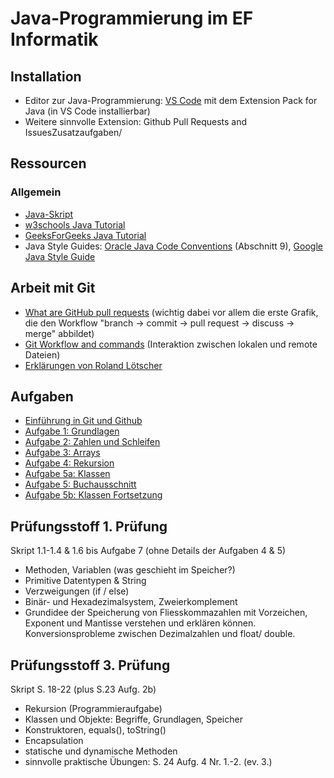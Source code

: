 # Java-Programmierung im EF Informatik

## Installation

- Editor zur Java-Programmierung: [VS Code](https://code.visualstudio.com/) mit dem Extension Pack for Java (in VS Code installierbar)
- Weitere sinnvolle Extension: Github Pull Requests and IssuesZusatzaufgaben/

## Ressourcen

### Allgemein

- [Java-Skript](Java-Skript.pdf)
- [w3schools Java Tutorial](https://www.w3schools.com/java/default.asp)
- [GeeksForGeeks Java Tutorial](https://www.geeksforgeeks.org/java/)
- Java Style Guides: [Oracle Java Code Conventions](https://www.oracle.com/technetwork/java/codeconventions-150003.pdf) (Abschnitt 9), [Google Java Style Guide](https://google.github.io/styleguide/javaguide.html)

## Arbeit mit Git

- [What are GitHub pull requests](https://axolo.co/blog/p/part-1-what-are-github-pull-requests) (wichtig dabei vor allem die erste Grafik, die den Workflow "branch -> commit -> pull request -> discuss -> merge" abbildet)
- [Git Workflow and commands](https://www.cidevops.com/2018/01/git-workflow-and-commands.html) (Interaktion zwischen lokalen und remote Dateien)
- [Erklärungen von Roland Lötscher](GIT.md)

## Aufgaben

- [Einführung in Git und Github](https://classroom.github.com/a/hwGPi-nv)
- [Aufgabe 1: Grundlagen](https://classroom.github.com/a/CMWP8Mmw)
- [Aufgabe 2: Zahlen und Schleifen](https://classroom.github.com/a/gdnldT_S)
- [Aufgabe 3: Arrays](https://classroom.github.com/a/G685Y4bY)
- [Aufgabe 4: Rekursion](https://classroom.github.com/a/q5TrnwE_)
- [Aufgabe 5a: Klassen](https://classroom.github.com/a/499RvKzX)
- [Aufgabe 5: Buchausschnitt](Zusatzuebungen/Moessenboeck%20Sprechen%20Sie%20Java%20Kapitel%2010%20Klassen.pdf)
- [Aufgabe 5b: Klassen Fortsetzung](https://classroom.github.com/a/kFFJPblm)

## Prüfungsstoff 1. Prüfung
Skript 1.1-1.4 & 1.6 bis Aufgabe 7 (ohne Details der Aufgaben 4 & 5)
- Methoden, Variablen (was geschieht im Speicher?)
- Primitive Datentypen & String
- Verzweigungen (if / else)
- Binär- und Hexadezimalsystem, Zweierkomplement
- Grundidee der Speicherung von Fliesskommazahlen mit Vorzeichen, Exponent und Mantisse verstehen und erklären können. Konversionsprobleme zwischen Dezimalzahlen und float/ double.

## Prüfungsstoff 3. Prüfung
Skript S. 18-22 (plus S.23 Aufg. 2b)
- Rekursion (Programmieraufgabe)
- Klassen und Objekte: Begriffe, Grundlagen, Speicher
- Konstruktoren, equals(), toString()
- Encapsulation
- statische und dynamische Methoden
- sinnvolle praktische Übungen: S. 24 Aufg. 4 Nr. 1.-2. (ev. 3.)
